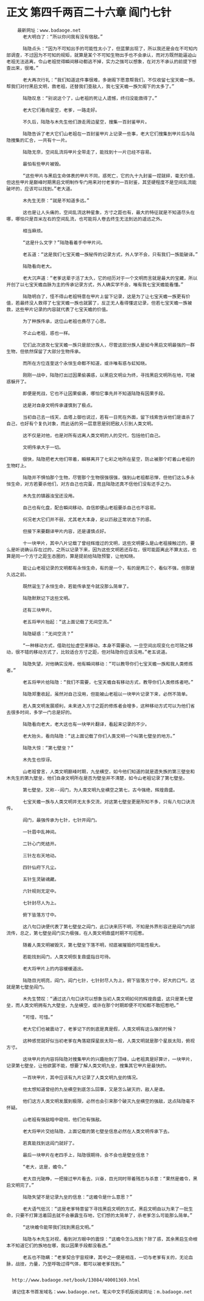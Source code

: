# 正文 第四千两百二十六章 阎门七针
        最新网址：www.badaoge.net
          老大明白了：“所以你问我有没有宿敌。”
      
          陆隐点头：“因为不可知出手的可能性太小了，但蓝蒙出现了，所以我还是会在不可知内部调查，不过因为不可知的规矩，就算是某个不可知生物出手也不会承认，而对方既然能逼迫山老祖无法逃离，令山老祖觉得瞬间移动都逃不掉，实力之强可以想象，在对方不承认的前提下想查出来，很难。”
      
          老大再次行礼：“我们知道这件事很难，多谢阁下愿意帮我们，不仅收留七宝天蟾一族，帮我们对付黑启文明，救老祖，还替我们查敌人，我七宝天蟾一族欠阁下的太多了。”
      
          陆隐叹息：“别说这个了，山老祖的死让人遗憾，终归没能救得了。”
      
          老大它们看向星空，老爹，一路走好。
      
          不久后，陆隐与木先生他们游走周边星空，搜集一百封鉴甲片。
      
          陆隐告诉了老大它们山老祖在一百封鉴甲片上记录一些事，老大它们搜集到甲片后与陆隐搜集的汇合，一共有十一片。
      
          陆隐无奈，空间乱流将甲片全带走了，能找到十一片已经不容易。
      
          最怕有些甲片被毁。
      
          “这些甲片与黑启生命体表的甲片不同，惑死亡，它的九十九封鉴一捏就碎，毫无价值，但这些甲片是巅峰时期黑启文明制作专门用来对付老爹的一百封鉴，其坚硬程度不是空间乱流能破坏的，应该可以找到。”老大道。
      
          木先生无奈：“就是不知道多远。”
      
          这也是让人头痛的，空间乱流这种星象，方寸之距也有，最大的特征就是不知道尽头在哪，哪怕只是百米左右的空间乱流，也可能将人卷去终生无法到达的遥远之外。
      
          相当麻烦。
      
          “这是什么文字？”陆隐看着手中甲片问。
      
          老五道：“这是我们七宝天蟾一族秘传的记录方式，外人学不会，只有我们一族能破译。”
      
          陆隐看向老大。
      
          老大沉声道：“老爹这辈子活了太久，它的经历对于一个文明而言就是最大的宝藏，所以开创了以七宝天蟾血脉为主的传承记录方式，外人确实学不会，唯有我七宝天蟾能看懂。”
      
          陆隐明白了，怪不得山老祖特意在甲片上留下记录，这是为了让七宝天蟾一族更有价值，若最终没人救得了七宝天蟾一族也就罢了，反正无人看得懂这记录，但若七宝天蟾一族被救，这些甲片记录的内容就代表了七宝天蟾的价值。
      
          为了种族传承，这位山老祖也费尽了心思。
      
          不止山老祖，惑也一样。
      
          它们此次进攻七宝天蟾一族只是部分族人，尽管这部分族人是如今黑启文明最强的一群生物，但依然保留了大部分生物传承。
      
          而所在方位连奎这个永恒生命都不知道，或许唯有惑与虹知晓。
      
          刚刚一战中，陆隐打出过因果偷袭惑，以黑启文明业为终，寻找黑启文明所在地，可被惑躲开了。
      
          即便是死战，它也不让因果偷袭，哪怕它事先并不知道陆隐有因果手段。
      
          这是对自身文明传承谨慎到了极点。
      
          当初自己去一线天，血塔上御也说过，若有一日死在外面，留下线索告诉他们是谁杀了自己，也好有个复仇对象，而此话的另一层意思是别把敌人引到人类文明。
      
          这不仅是对他，也是对所有远离人类文明的人的交代，包括他们自己。
      
          文明传承大于一切。
      
          很快，陆隐把老大他们带着，瞬移离开了七彩之地所在星空，防止被那个盯着山老祖的生物盯上。
      
          陆隐并不惧怕那个生物，尽管那个生物很强很强，强到山老祖都忌惮，但他们这么多永恒生命，对方若要杀他们，对方自己也完蛋，而且陆隐还真不信他们没有还手之力。
      
          木先生的镇器浊宝还没用。
      
          自己也有化盘，配合瞬间移动，自信即便山老祖要杀自己也不容易。
      
          何况老大它们并不弱，尤其老大本身，足以匹敌正常状态下的惑。
      
          但接下来要翻译甲片内容，还是谨慎点好。
      
          十一块甲片，其中八片记载了曾经辉煌过的文明，这些文明要么是山老祖接触过的，要么是听说确认存在过的，之所以记录下来，因为这些文明若还存在，很可能距离此不算太远，也算是同一个方寸之距生态圈的，算是提前给陆隐预警，让他知晓。
      
          能让山老祖记录的文明都有永恒生命，有的是一个，有的是两三个，看似不强，但那是久远之前。
      
          既然诞生了永恒生命，若能传承至今就没那么简单了。
      
          陆隐默默记下这些文明。
      
          还有三块甲片。
      
          老五将甲片抬起：“这上面记载了无间空流。”
      
          陆隐疑惑：“无间空流？”
      
          “一种移动方式，借助拉扯虚空来移动，本身不需要动，一旦空间出现变化也可随之移动，很不错的移动方式了，比较适合方寸之距，但对陆隐你应该没用。”老五说道。
      
          陆隐失望，对他确实没用，他有瞬间移动：“可以教导你们七宝天蟾一族和我人类修炼者。”
      
          老五将甲片给陆隐：“我们不需要，七宝天蟾自有移动方式，教导你们人类修炼者吧。”
      
          陆隐郑重收起，虽然对自己没用，但能被山老祖以一块甲片记录下来，必然不简单。
      
          若人类文明发展顺利，未来进入方寸之距的修炼者会增多，这种移动方式可以为他们省去很多时间，多学一门总是好的。
      
          陆隐看向老大，老大这也有一块甲片翻译，看起来记录的不少。
      
          老大抬头，看向陆隐：“这上面记载了你们人类文明一个叫第七壁垒的地方。”
      
          陆隐大惊：“第七壁垒？”
      
          木先生也惊讶。
      
          山老祖曾言，人类文明巅峰时期，九垒横空，如今他们知道的就是遗失族的第三壁垒和木先生的第九壁垒，他们自身文明所在是否为壁垒并不清楚，如今山老祖记录了第七壁垒。
      
          第七壁垒，又称--阎门，为人类文明九垒横空之第七，古今强绝，辉煌鼎盛。
      
          七宝天蟾一族与人类文明并无太多交流，对这第七壁垒更是所知不多，只有八句口诀流传。
      
          阎门，最强传承为七针，七针开阎门。
      
          一针眉中乱神间。
      
          二针心门死结开。
      
          三针左右天地动。
      
          四针仙府下凡尘。
      
          五针生灵破魂藏。
      
          六针规则无定中。
      
          七针封尽人为上。
      
          俯下皆落方寸中。
      
          这八句口诀便代表了第七壁垒之阎门，此口诀来历不明，不知是外界形容还是阎门内部流传，总之，第七壁垒阎门实力极强，在人类文明鼎盛时期不可招惹。
      
          随着人类文明被毁灭，第七壁垒下落不明，彻底被摧毁的可能性极大。
      
          若能找到阎门，人类文明恢复鼎盛指日可待。
      
          老大将甲片上的内容缓缓道出。
      
          陆隐目光明亮，阎门，阎门七针，七针封尽人为上，俯下皆落方寸中，好大的口气，这就是第七壁垒阎门。
      
          木先生赞叹：“通过这八句口诀可以想象当初人类文明如何的辉煌鼎盛，这只是第七壁垒，而人类文明拥有九大壁垒，九垒横空，或许在那个时期即便不可知都不敢招惹吧。”
      
          “可惜，可惜。”
      
          老大它们也被震动了，老爹记下的到底是真是假，人类文明有这么强的时候？
      
          这种感觉就好似当初老爹在角落窥探星辰太阳一般，人类文明就是那个星辰太阳，俯视方寸。
      
          这块甲片的内容将陆隐对搜集甲片的兴趣抬到了顶峰，山老祖真是好算计，一块甲片，记录第七壁垒，让他欲罢不能，想要了解人类文明九垒，搜集其它甲片是最快的。
      
          一百块甲片，其中应该有九片记录了人类文明九垒的情况。
      
          他太想知道曾经的九垒横空到底怎么回事，又是怎么破灭的，敌人是谁。
      
          他们这方人类文明发展到极限，必然也会引来那个破灭九垒横空的强敌，这点陆隐毫不怀疑。
      
          山老祖有强敌暗中窥伺，他们也有强敌。
      
          老大将甲片交给陆隐，上面记载的第七壁垒信息必然在人类文明传承下去。
      
          若真能找到这阎门就好了。
      
          最后一块甲片在老四手上，陆隐很期待，会不会也是壁垒信息？
      
          “老大，这是，蟾令。”
      
          老大目光陡睁，一把接过甲片看去，兴奋，目光同时带着残忍与杀意：“果然是蟾令，黑启文明完了。”
      
          陆隐失望不是记录九垒的信息：“这蟾令是什么意思？”
      
          老大语气低沉：“这是老爹特意留下寻找黑启文明的方式，黑启文明自以为来了一批生命，只要不打算活着回去就不会暴露生存地，它们想的太简单了，杀老爹怎么可能那么简单。”
      
          “这块蟾令能带我们找到黑启文明。”
      
          陆隐与木先生对视，看到对方眼中的震惊：“这蟾令怎么找到？除了惑，其余黑启生命根本不知道它们的族地在哪，我以因果手段都没看透。”
      
          老五也不隐瞒：“老爹契合宇宙规律，其中之一便是相连，一切与老爹有关的，无论血脉，战技，力量，乃至呼吸过得气体，都可以被老爹找到。”
      
      
      http://www.badaoge.net/book/13084/40001369.html
      
      请记住本书首发域名：www.badaoge.net。笔尖中文手机版阅读网址：m.badaoge.net